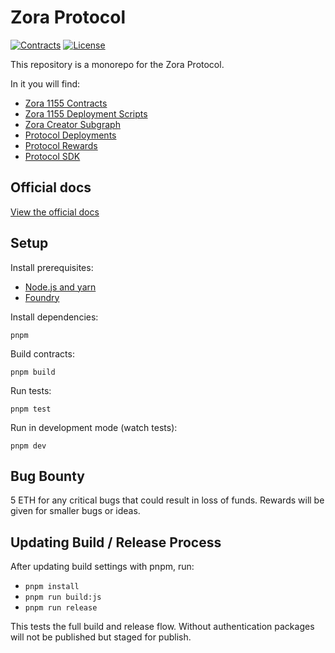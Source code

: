 # Zora Protocol

[![Contracts](https://github.com/ourzora/zora-protocol/actions/workflows/contracts.yml/badge.svg)](https://github.com/ourzora/zora-protocol/actions/workflows/contracts.yml)
[![License](https://img.shields.io/github/license/ourzora/zora-protocol?color=blue)](https://github.com/ourzora/zora-protocol/blob/main/LICENSE)

This repository is a monorepo for the Zora Protocol.

In it you will find:

- [Zora 1155 Contracts](./packages/1155-contracts)
- [Zora 1155 Deployment Scripts](./packages/1155-deployments)
- [Zora Creator Subgraph](./packages/creator-subgraph)
- [Protocol Deployments](./packages/protocol-deployments)
- [Protocol Rewards](./packages/protocol-rewards)
- [Protocol SDK](./packages/protocol-sdk)

## Official docs

[View the official docs](https://docs.zora.co/docs/smart-contracts/creator-tools/intro)

## Setup

Install prerequisites:

- [Node.js and yarn](https://classic.yarnpkg.com/lang/en/docs/install/#mac-stable)
- [Foundry](https://book.getfoundry.sh/getting-started/installation)

Install dependencies:

    pnpm

Build contracts:

    pnpm build

Run tests:

    pnpm test

Run in development mode (watch tests):

    pnpm dev

## Bug Bounty

5 ETH for any critical bugs that could result in loss of funds. Rewards will be given for smaller bugs or ideas.

## Updating Build / Release Process

After updating build settings with pnpm, run:

- `pnpm install`
- `pnpm run build:js`
- `pnpm run release`

This tests the full build and release flow.
Without authentication packages will not be published but staged for publish.
